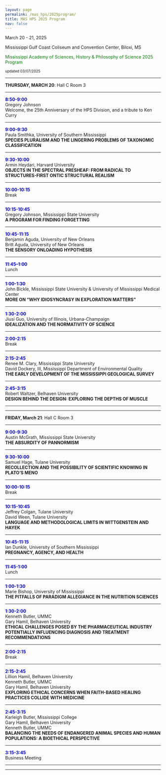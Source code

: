```yaml
---
layout: page
permalink: /mas_hps/2025program/
title: MAS HPS 2025 Program
nav: false
---
```


March 20 - 21, 2025

Mississippi Gulf Coast Coliseum and Convention Center, Biloxi, MS


<font color="green">Mississippi Academy of Sciences, History & Philosophy of Science 2025 Program</font>

<small>updated 03/07/2025</small>

---

**THURSDAY, MARCH 20**: Hall C Room 3

---

**<font color="blue">8:50-9:00</font>**<br>
Gregory Johnson<br>
Welcome, the 25th Anniversary of the HPS Division, and a tribute to Ken Curry

---

**<font color="blue">9:00-9:30</font>**<br>
Paula Smithka, University of Southern Mississippi<br>
**SPECIES PLURALISM AND THE LINGERING PROBLEMS OF TAXONOMIC CLASSIFICATION**

---

**<font color="blue">9:30-10:00</font>**<br>
Armin Heydari, Harvard University<br>
**OBJECTS IN THE SPECTRAL PRESHEAF: FROM RADICAL TO STRUCTURES-FIRST ONTIC STRUCTURAL REALISM**

---

**<font color="blue">10:00-10:15</font>**<br>
Break

---

**<font color="blue">10:15-10:45</font>**<br>
Gregory Johnson, Mississippi State University<br> 
**A PROGRAM FOR FINDING FORGETTING**

---

**<font color="blue">10:45-11:15</font>**<br>
Benjamin Aguda, University of New Orleans<br> 
Britt Aguda, University of New Orleans<br>
**THE SENSORY ONLOADING HYPOTHESIS**

---

**<font color="blue">11:45–1:00</font>**<br>
Lunch

---

**<font color="blue">1:00-1:30</font>**<br>
John Bickle, Mississippi State University & University of Mississippi Medical Center<br>
**MORE ON “WHY IDIOSYNCRASY IN EXPLORATION MATTERS”**

---

**<font color="blue">1:30-2:00</font>**<br>
Jiusi Guo, University of Illinois, Urbana-Champaign<br>
**IDEALIZATION AND THE NORMATIVITY OF SCIENCE**

---
 
**<font color="blue">2:00-2:15</font>**<br>
Break

---

**<font color="blue">2:15-2:45</font>**<br>
Renee M. Clary, Mississippi State University<br>
David Dockery, III, Mississippi Department of Environmental Quality<br>
**THE EARLY DEVELOPMENT OF THE MISSISSIPPI GEOLOGICAL SURVEY**

---

**<font color="blue">2:45-3:15</font>**<br>
Robert Waltzer, Belhaven University<br>
**DESIGN BEHIND THE DESIGN: EXPLORING THE DEPTHS OF MUSCLE**

---
---
 
**FRIDAY, March 21**:
Hall C Room 3

---

**<font color="blue">9:00-9:30</font>**<br>
Austin McGrath, Mississippi State University<br>
**THE ABSURDITY OF PANNORMISM**

---

**<font color="blue">9:30-10:00</font>**<br>
Samuel Hage, Tulane University<br>
**RECOLLECTION AND THE POSSIBILITY OF SCIENTIFIC KNOWING IN PLATO’S MENO**

---

**<font color="blue">10:00-10:15</font>**<br>
Break

---

**<font color="blue">10:15-10:45</font>**<br>
Jeffrey Colgan, Tulane University<br>
David Ween, Tulane University<br> 
**LANGUAGE AND METHODOLOGICAL LIMITS IN WITTGENSTEIN AND HAYEK**

---

**<font color="blue">10:45-11:15</font>**<br>
Ian Dunkle, University of Southern Mississippi<br>
**PREGNANCY, AGENCY, AND HEALTH**

---

**<font color="blue">11:45-1:00</font>**<br>
Lunch

---

**<font color="blue">1:00-1:30</font>**<br>
Marie Bishop, University of Mississippi<br>
**THE PITFALLS OF PARADIGM ALLEGIANCE IN THE NUTRITION SCIENCES**

---

**<font color="blue">1:30-2:00</font>**<br>
Kenneth Butler, UMMC<br> 
Gary Hamil, Belhaven University<br>
**ETHICAL CHALLENGES POSED BY THE PHARMACEUTICAL INDUSTRY POTENTIALLY INFLUENCING DIAGNOSIS AND TREATMENT RECOMMENDATIONS**

---

**<font color="blue">2:00-2:15</font>**<br>
Break

--- 

**<font color="blue">2:15-2:45</font>**<br>
Lillion Hamil, Belhaven University<br> 
Kenneth Butler, UMMC<br> 
Gary Hamil, Belhaven University<br> 
**EXPLORING ETHICAL CONCERNS WHEN FAITH-BASED HEALING PRACTICES COLLIDE WITH MEDICINE**

---

**<font color="blue">2:45-3:15</font>**<br>
Karleigh Butler, Mississippi College<br>
Gary Hamil, Belhaven University<br> 
Kenneth Butler, UMMC<br>
**BALANCING THE NEEDS OF ENDANGERED ANIMAL SPECIES AND HUMAN POPULATIONS: A BIOETHICAL PERSPECTIVE**

---

**<font color="blue">3:15-3:45</font>**<br>
Business Meeting

---
---
